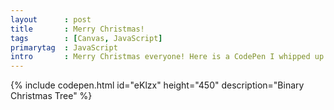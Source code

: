 ```yaml
---
layout      : post
title       : Merry Christmas!
tags        : [Canvas, JavaScript]
primarytag  : JavaScript
intro       : Merry Christmas everyone! Here is a CodePen I whipped up to celebrate, fitting based on the recent posts. A binary Christmas tree :)
---
```


{% include codepen.html id="eKlzx" height="450" description="Binary Christmas Tree" %}